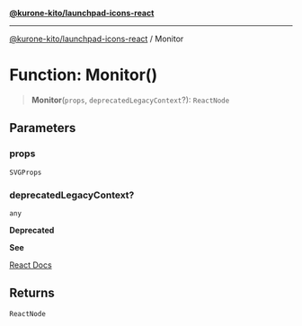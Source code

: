 [**@kurone-kito/launchpad-icons-react**](../README.md)

***

[@kurone-kito/launchpad-icons-react](../globals.md) / Monitor

# Function: Monitor()

> **Monitor**(`props`, `deprecatedLegacyContext`?): `ReactNode`

## Parameters

### props

`SVGProps`

### deprecatedLegacyContext?

`any`

**Deprecated**

**See**

[React Docs](https://legacy.reactjs.org/docs/legacy-context.html#referencing-context-in-lifecycle-methods)

## Returns

`ReactNode`
